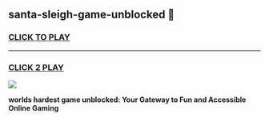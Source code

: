 
## santa-sleigh-game-unblocked 👋
<h3>
<a href="https://premium.freeplayer.one?title=santa-sleigh-game-unblocked&ref=14F">CLICK TO PLAY</a></h3>
<hr>

<h3>
<a href="https://premium.freeplayer.one?title=santa-sleigh-game-unblocked&ref=14F">CLICK 2 PLAY</a>
  
</h3>

<a href="https://premium.freeplayer.one?title=santa-sleigh-game-unblocked&ref=12F/"><img src="https://clearcache.store/games.png"></a>


**worlds hardest game unblocked: Your Gateway to Fun and Accessible Online Gaming**
